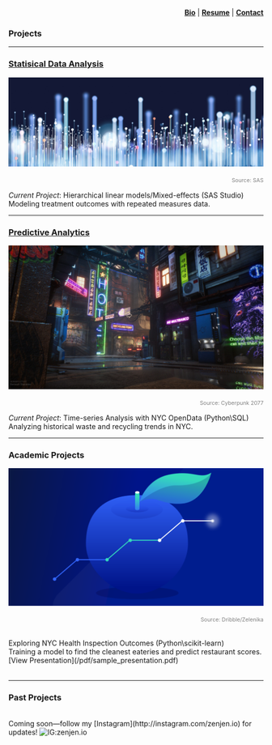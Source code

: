 <p align="right">
  <a href="https://zenjen-devs.github.io/bio"><b>Bio</b></a> |
  <a href="https://zenjen-devs.github.io/pdfs/JenArriaza_Resume.pdf"><b>Resume</b></a> |
    <a href="mailto:jen.arriaza@nyu.edu"><b>Contact</b></a>
  
  </p>


### Projects

---

### [Statisical Data Analysis](/statisticaldataanalysis)

<a href="https://zenjen-devs.github.io/statisticaldataanalysis"><img src="images/dataprofessionals.JPG?raw=true"/></a><p align="right"><span style="color:gray; font-size:8pt;">Source: SAS</span></p>
<i>Current Project</i>: Hierarchical linear models/Mixed-effects (SAS Studio)
<br>
Modeling treatment outcomes with repeated measures data.
<br>

---

### [Predictive Analytics](http://example.com/)
<a href="predictiveanalytics.md"><img src="images/civilizationfiction.jpg?raw=true"/></a><p align="right"><span style="color:gray; font-size:8pt;">Source: Cyberpunk 2077</span></p>
 
<i>Current Project</i>: Time-series Analysis with NYC OpenData (Python\SQL)
<br>
Analyzing historical waste and recycling trends in NYC.
<br>

---

<h3> Academic Projects</h3>
<a href="/pdf/sample_presentation.pdf"><img src="images/analytics-apple2.png?raw=true"/></a>
<p align="right"><span style="color:gray; font-size:8pt;">Source: Dribble/Zelenika</span></p>
<br>
Exploring NYC Health Inspection Outcomes (Python\scikit-learn)
<br>
Training a model to find the cleanest eateries and predict restaurant scores.
<br>
[View Presentation](/pdf/sample_presentation.pdf)
<br>
<br>

---


### Past Projects
<br>
Coming soon—follow my [Instagram](http://instagram.com/zenjen.io) for updates! <img src="https://image.flaticon.com/icons/png/128/174/174855.png" alt="IG:zenjen.io" height="15" width="15" />



<!-- Remove above link if you don't want to attibute -->
